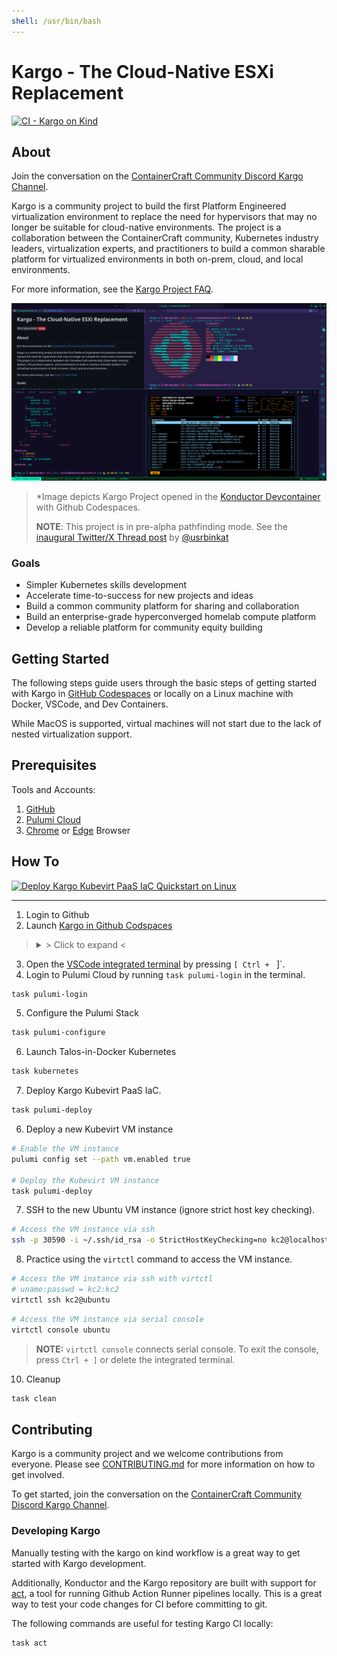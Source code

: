 ```yaml
---
shell: /usr/bin/bash
---
```


# Kargo - The Cloud-Native ESXi Replacement

[![CI - Kargo on Kind](https://github.com/ContainerCraft/Kargo/actions/workflows/kind.yaml/badge.svg)](https://github.com/ContainerCraft/Kargo/actions/workflows/kind.yaml)

## About

Join the conversation on the [ContainerCraft Community Discord Kargo Channel](https://discord.gg/Jb5jgDCksX).

Kargo is a community project to build the first Platform Engineered virtualization environment to replace the need for hypervisors that may no longer be suitable for cloud-native environments. The project is a collaboration between the ContainerCraft community, Kubernetes industry leaders, virtualization experts, and practitioners to build a common sharable platform for virtualized environments in both on-prem, cloud, and local environments.

For more information, see the [Kargo Project FAQ](FAQ.md).

![Screenshot of the Kargo project opened in the Konductor Devcontainer with Github Codespaces.](.github/images/konductor-docker-linux-devcontainer.png?raw=true "Kargo Konductor Codespaces")

> \*Image depicts Kargo Project opened in the [Konductor Devcontainer](https://github.com/ContainerCraft/Konductor) with Github Codespaces.
>
> **NOTE**: This project is in pre-alpha pathfinding mode. See the [inaugural Twitter/X Thread post](https://x.com/usrbinkat/status/1749186949590794551) by [@usrbinkat](https://twitter.com/usrbinkat)

### Goals

- Simpler Kubernetes skills development
- Accelerate time-to-success for new projects and ideas
- Build a common community platform for sharing and collaboration
- Build an enterprise-grade hyperconverged homelab compute platform
- Develop a reliable platform for community equity building

## Getting Started

The following steps guide users through the basic steps of getting started with Kargo in [GitHub Codespaces](https://github.com/features/codespaces) or locally on a Linux machine with Docker, VSCode, and Dev Containers.

While MacOS is supported, virtual machines will not start due to the lack of nested virtualization support.

## Prerequisites

Tools and Accounts:

1. [GitHub](https://github.com)
2. [Pulumi Cloud](https://app.pulumi.com/signup)
3. [Chrome](https://www.google.com/chrome) or [Edge](https://www.microsoft.com/en-us/edge) Browser

## How To

[![Deploy Kargo Kubevirt PaaS IaC Quickstart on Linux](https://img.youtube.com/vi/qo7EfF-xdK0/0.jpg)](https://www.youtube.com/watch?v=qo7EfF-xdK0)

---

1. Login to Github
2. Launch [Kargo in Github Codspaces](https://bit.ly/launch-kargo-kubevirt-paas-in-github-codespaces)

> <details><summary> > Click to expand < </summary>
>
> > _Find other ways to run the quickstart in the [Kargo Quickstart Guide](docs/QUICKSTART.md)._
>
> Using either [Google Chrome](https://www.google.com/chrome) or [Microsoft Edge](https://www.microsoft.com/en-us/edge), follow the steps below to launch the Kargo project in GitHub Codespaces from your browser.
>
> | Step Number | Action                                                                                       | Example / Suggestions          |
> | ----------- | -------------------------------------------------------------------------------------------- | ------------------------------ |
> | 1           | Open the [Kargo GitHub repository](https://github.com/ContainerCraft/Kargo) in your browser. |                                |
> | 2           | Click the `Code` button and select the `Codespaces` tab.                                     |                                |
> | 3           | Click `Codespaces > New with options` in the 3-dot menu.                                     |                                |
> | 4           | Select the following options:                                                                |                                |
> |             | **Branch**                                                                                   | `main`                         |
> |             | **Dev container configuration**                                                              | `konductor`                    |
> |             | **Region**                                                                                   | `$USERS_CHOICE`                |
> |             | **Machine type**                                                                             | `4 cores, 16 GB RAM` or better |
> | 5           | Click the `Create` button.                                                                   |                                |
>
> Wait for the Codespace to build, and then proceed.
>
> </details>

3. Open the [VSCode integrated terminal](https://code.visualstudio.com/docs/editor/integrated-terminal) by pressing `[ Ctrl + ` ]`.
4. Login to Pulumi Cloud by running `task pulumi-login` in the terminal.

```bash {"id":"01J5PTD6JZYE6F79ZEAEG8FY41","name":"login","terminalRows":"25"}
task pulumi-login
```

5. Configure the Pulumi Stack

```bash {"id":"01J5V957H870S6469HE84QXHCT","name":"configure","terminalRows":"25"}
task pulumi-configure
```

6. Launch Talos-in-Docker Kubernetes

```bash {"id":"01J5PTD6JZYE6F79ZEAJ5XWTPG","name":"deploy","terminalRows":"40"}
task kubernetes
```

7. Deploy Kargo Kubevirt PaaS IaC.

```bash {"cwd":"/workspaces/Kargo","id":"01J5V1EC07VNW61SKJTK7AEPDR","terminalRows":"40"}
task pulumi-deploy
```

6. Deploy a new Kubevirt VM instance

```bash {"id":"01J5PTD6JZYE6F79ZEAKYKZ1D9","name":"vm-deploy"}
# Enable the VM instance
pulumi config set --path vm.enabled true

# Deploy the Kubevirt VM instance
task pulumi-deploy
```

7. SSH to the new Ubuntu VM instance (ignore strict host key checking).

```bash {"id":"01J5PTD6JZYE6F79ZEAN9XGXBQ","name":"vm-access"}
# Access the VM instance via ssh
ssh -p 30590 -i ~/.ssh/id_rsa -o StrictHostKeyChecking=no kc2@localhost screenfetch
```

8. Practice using the `virtctl` command to access the VM instance.

```bash {"id":"01J5PZ5GDMMFDRGG3D5G0ZGDBV","name":"virtctl-ssh"}
# Access the VM instance via ssh with virtctl
# uname:passwd = kc2:kc2
virtctl ssh kc2@ubuntu
```

```bash {"id":"01J5Q78V4RYNTPDDA9ASXTGSR1","name":"virtctl-console"}
# Access the VM instance via serial console
virtctl console ubuntu
```

> **NOTE:** `virtctl console` connects serial console. To exit the console, press `Ctrl + ]` or delete the integrated terminal.

10. Cleanup

```bash {"id":"01J5PTD6JZYE6F79ZEANMY688P","name":"clean"}
task clean
```

## Contributing

Kargo is a community project and we welcome contributions from everyone. Please see [CONTRIBUTING.md](https://github.com/ContainerCraft/Kargo/issues/22) for more information on how to get involved.

To get started, join the conversation on the [ContainerCraft Community Discord Kargo Channel](https://discord.gg/Jb5jgDCksX).

### Developing Kargo

Manually testing with the kargo on kind workflow is a great way to get started with Kargo development.

Additionally, Konductor and the Kargo repository are built with support for [act](https://nektosact.com/), a tool for running Github Action Runner pipelines locally. This is a great way to test your code changes for CI before committing to git.

The following commands are useful for testing Kargo CI locally:

```bash {"id":"01J5PTD6JZYE6F79ZEAP4QGVMA","name":"test-kargo-ci"}
task act
```
